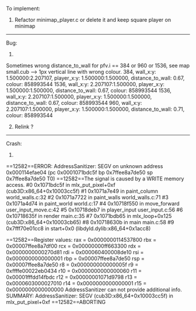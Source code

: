 To implement:

1) Refactor minimap_player.c or delete it and keep square player on minimap

--------------


Bug:

1)  
Sometimes wrong distance_to_wall for pfv.i == 384 or 960 or 1536, see map small.cub --> 1px vertical line with wrong colour.
384, wall_x:y: 1.500000:2.207107, player_x:y: 1.500000:1.500000, distance_to_wall: 0.67, colour: 858993544
1536, wall_x:y: 2.207107:1.500000, player_x:y: 1.500000:1.500000, distance_to_wall: 0.67, colour: 858993544
1536, wall_x:y: 2.207107:1.500000, player_x:y: 1.500000:1.500000, distance_to_wall: 0.67, colour: 858993544
960, wall_x:y: 2.207107:1.500000, player_x:y: 1.500000:1.500000, distance_to_wall: 0.71, colour: 858993544

2) Relink ?

--------------

Crash:

1)  
==12582==ERROR: AddressSanitizer: SEGV on unknown address 0x000114efae04 (pc 0x0001071bdc5f bp 0x7ffee8a7de50 sp 0x7ffee8a7de50 T0)
==12582==The signal is caused by a WRITE memory access.
    #0 0x1071bdc5f in mlx_put_pixel+0xf (cub3D:x86_64+0x10003cc5f)
    #1 0x1071a7e49 in paint_column world_walls.c:32
    #2 0x1071a7722 in paint_walls world_walls.c:71
    #3 0x1071a4d74 in paint_world world.c:17
    #4 0x10718f550 in move_forward user_input_move.c:42
    #5 0x10718deb7 in player_input user_input.c:56
    #6 0x10718635f in render main.c:35
    #7 0x1071bdb65 in mlx_loop+0x125 (cub3D:x86_64+0x10003cb65)
    #8 0x10718630b in main main.c:58
    #9 0x7fff70e01cc8 in start+0x0 (libdyld.dylib:x86_64+0x1acc8)

==12582==Register values:
rax = 0x0000000114537800  rbx = 0x00007ffee8a7df00  rcx = 0x00000000ff663300  rdx = 0x0000000000270d81
rdi = 0x000060400008de10  rsi = 0x0000000000000001  rbp = 0x00007ffee8a7de50  rsp = 0x00007ffee8a7de50
 r8 = 0x000000000000005f   r9 = 0xffffe00022eb0434  r10 = 0x0000000000000060  r11 = 0x00001fffdd14fbdc
r12 = 0x00000001071d9798  r13 = 0x0000603000027010  r14 = 0x0000000000000001  r15 = 0x0000000000000000
AddressSanitizer can not provide additional info.
SUMMARY: AddressSanitizer: SEGV (cub3D:x86_64+0x10003cc5f) in mlx_put_pixel+0xf
==12582==ABORTING

